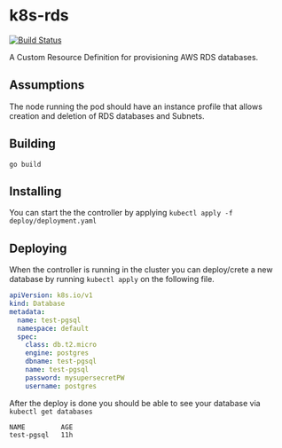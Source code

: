 # k8s-rds

[![Build Status](https://travis-ci.org/sorenmat/k8s-rds.svg?branch=master)](https://travis-ci.org/sorenmat/k8s-rds)

A Custom Resource Definition for provisioning AWS RDS databases.


## Assumptions

The node running the pod should have an instance profile that allows creation and deletion of RDS databases and Subnets.

## Building

`go build`

## Installing

You can start the the controller by applying `kubectl apply -f deploy/deployment.yaml`

## Deploying

When the controller is running in the cluster you can deploy/crete a new database by running `kubectl apply` on the following
file.

```yaml
apiVersion: k8s.io/v1
kind: Database
metadata:
  name: test-pgsql
  namespace: default
  spec:
    class: db.t2.micro
    engine: postgres
    dbname: test-pgsql
    name: test-pgsql
    password: mysupersecretPW
    username: postgres
```

After the deploy is done you should be able to see your database via `kubectl get databases`

```shell
NAME         AGE
test-pgsql   11h
```